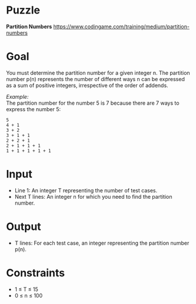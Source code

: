 # Puzzle
**Partition Numbers** https://www.codingame.com/training/medium/partition-numbers

# Goal
You must determine the partition number for a given integer n. The partition number p(n) represents the number of different ways n can be expressed as a sum of positive integers, irrespective of the order of addends.

*Example:*  
The partition number for the number 5 is 7 because there are 7 ways to express the number 5:
```
5
4 + 1
3 + 2
3 + 1 + 1
2 + 2 + 1
2 + 1 + 1 + 1
1 + 1 + 1 + 1 + 1
```

# Input
* Line 1: An integer T representing the number of test cases.
* Next T lines: An integer n for which you need to find the partition number.

# Output
* T lines: For each test case, an integer representing the partition number p(n).

# Constraints
* 1 ≤ T ≤ 15
* 0 ≤ n ≤ 100
